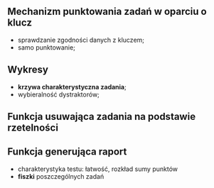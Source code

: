 ## Mechanizm punktowania zadań w oparciu o klucz

  * sprawdzanie zgodności danych z kluczem;
  * samo punktowanie;

## Wykresy

  * **krzywa charakterystyczna zadania**;
  * wybieralność dystraktorów;

## Funkcja usuwająca zadania na podstawie rzetelności

## Funkcja generująca raport

  * charakterystyka testu: łatwość, rozkład sumy punktów
  * **fiszki** poszczególnych zadań
